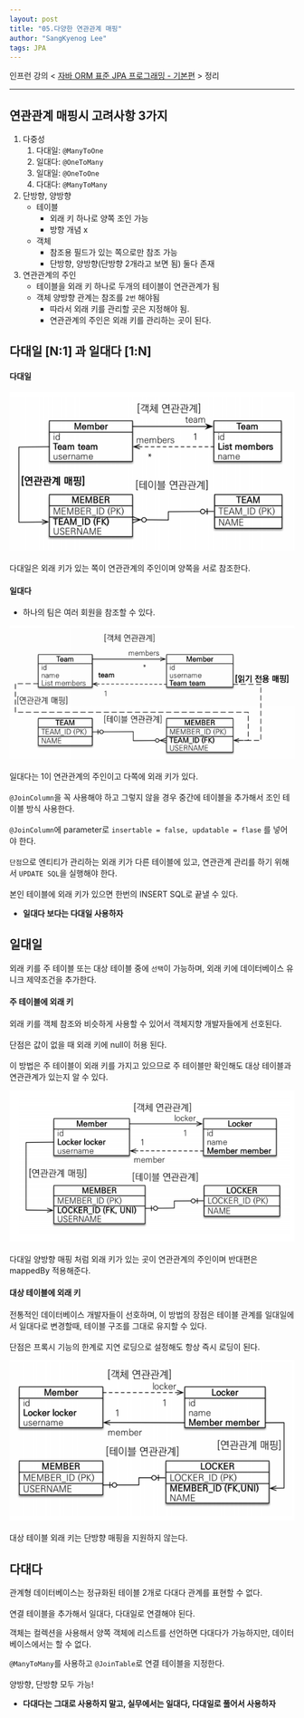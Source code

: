 ```yaml
---
layout: post
title: "05.다양한 연관관계 매핑"
author: "SangKyenog Lee"
tags: JPA
---
```


인프런 강의 < [자바 ORM 표준 JPA 프로그래밍 - 기본편](https://www.inflearn.com/course/ORM-JPA-Basic/dashboard) > 정리

---

## 연관관계 매핑시 고려사항 3가지
1. 다중성
    1. 다대일: `@ManyToOne`
    2. 일대다: `@OneToMany`
    3. 일대일: `@OneToOne`
    4. 다대다: `@ManyToMany`
2. 단방향, 양방향
    - 테이블
        - 외래 키 하나로 양쪽 조인 가능
        - 방향 개념 x
    - 객체
        - 참조용 필드가 있는 쪽으로만 참조 가능
        - 단방향, 양방향(단방향 2개라고 보면 됨) 둘다 존재
3. 연관관계의 주인
    - 테이블을 외래 키 하나로 두개의 테이블이 연관관계가 됨
    - 객체 양방향 관계는 참조를 `2번` 해야됨
        - 따라서 외래 키를 관리할 곳은 지정해야 됨.
        - 연관관계의 주인은 외래 키를 관리하는 곳이 된다.

## 다대일 [N:1] 과 일대다 [1:N]
#### 다대일
![21](/assets/jpaimage/jpa21.png)<br></br>
다대일은 외래 키가 있는 쪽이 연관관계의 주인이며 양쪽을 서로 참조한다.

#### 일대다
- 하나의 팀은 여러 회원을 참조할 수 있다.

![22](/assets/jpaimage/jpa22.png)<br></br>
일대다는 1이 연관관계의 주인이고 다쪽에 외래 키가 있다.<br></br>
`@JoinColumn`을 꼭 사용해야 하고 그렇지 않을 경우 중간에 테이블을 추가해서 조인 테이블 방식 사용한다.<br></br>
`@JoinColumn`에 parameter로 `insertable = false, updatable = flase` 를 넣어야 한다.<br></br>
`단점`으로 엔티티가 관리하는 외래 키가 다른 테이블에 있고, 연관관계 관리를 하기 위해서 `UPDATE SQL`을 실행해야 한다.<br></br>
본인 테이블에 외래 키가 있으면 한번의 INSERT SQL로 끝낼 수 있다.

- **일대다 보다는 다대일 사용하자**

## 일대일
외래 키를 주 테이블 또는 대상 테이블 중에 `선택`이 가능하며, 외래 키에 데이터베이스 유니크 제약조건을 추가한다.

#### 주 테이블에 외래 키
외래 키를 객체 참조와 비슷하게 사용할 수 있어서 객체지향 개발자들에게 선호된다.<br></br>
단점은 값이 없을 때 외래 키에 null이 허용 된다.<br></br>
이 방법은 주 테이블이 외래 키를 가지고 있으므로 주 테이블만 확인해도 대상 테이블과 연관관계가 있는지 알 수 있다.

![23](/assets/jpaimage/jpa23.png)<br></br>
다대일 양방향 매핑 처럼 외래 키가 있는 곳이 연관관계의 주인이며 반대편은 mappedBy 적용해준다.

#### 대상 테이블에 외래 키
전통적인 데이터베이스 개발자들이 선호하며, 이 방법의 장점은 테이블 관계를 일대일에서 일대다로 변경할때, 테이블 구조를 그대로 유지할 수 있다.<br></br>
단점은 프록시 기능의 한계로 지연 로딩으로 설정해도 항상 즉시 로딩이 된다.

![24](/assets/jpaimage/jpa24.png)<br></br>
대상 테이블 외래 키는 단방향 매핑을 지원하지 않는다.

## 다대다
관계형 데이터베이스는 정규화된 테이블 2개로 다대다 관계를 표현할 수 없다.<br></br>연결 테이블을 추가해서 일대다, 다대일로 연결해야 된다.

객체는 컬렉션을 사용해서 양쪽 객체에 리스트를 선언하면 다대다가 가능하지만, 데이터베이스에서는 할 수 없다.

`@ManyToMany`를 사용하고 `@JoinTable`로 연결 테이블을 지정한다.<br></br>
양방향, 단방향 모두 가능!

- **다대다는 그대로 사용하지 말고, 실무에서는 일대다, 다대일로 풀어서 사용하자**